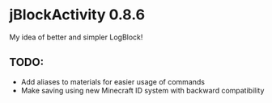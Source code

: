 jBlockActivity 0.8.6
==============

My idea of better and simpler LogBlock!

## TODO: 
* Add aliases to materials for easier usage of commands
* Make saving using new Minecraft ID system with backward compatibility
